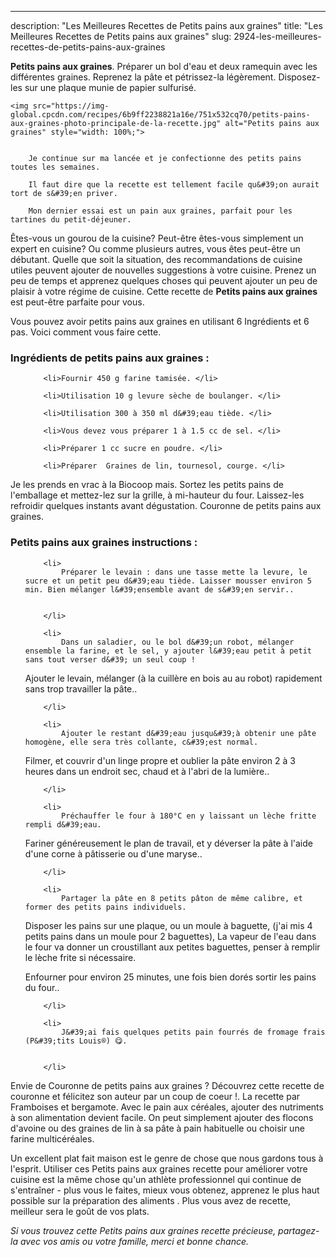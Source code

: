 ---
description: "Les Meilleures Recettes de Petits pains aux graines"
title: "Les Meilleures Recettes de Petits pains aux graines"
slug: 2924-les-meilleures-recettes-de-petits-pains-aux-graines

<p>
	<strong>Petits pains aux graines</strong>. 
	Préparer un bol d&#39;eau et deux ramequin avec les différentes graines. Reprenez la pâte et pétrissez-la légèrement. Disposez-les sur une plaque munie de papier sulfurisé.
</p>
<p>
	
	<img src="https://img-global.cpcdn.com/recipes/6b9ff2238821a16e/751x532cq70/petits-pains-aux-graines-photo-principale-de-la-recette.jpg" alt="Petits pains aux graines" style="width: 100%;">
	
	
		Je continue sur ma lancée et je confectionne des petits pains toutes les semaines.
	
		Il faut dire que la recette est tellement facile qu&#39;on aurait tort de s&#39;en priver.
	
		Mon dernier essai est un pain aux graines, parfait pour les tartines du petit-déjeuner.
	
</p>

Êtes-vous un gourou de la cuisine? Peut-être êtes-vous simplement un expert en cuisine? Ou comme plusieurs autres, vous êtes peut-être un débutant. Quelle que soit la situation, des recommandations de cuisine utiles peuvent ajouter de nouvelles suggestions à votre cuisine. Prenez un peu de temps et apprenez quelques choses qui peuvent ajouter un peu de plaisir à votre régime de cuisine. Cette recette de <strong> Petits pains aux graines </strong> est peut-être parfaite pour vous.

<!--inarticleads1-->

Vous pouvez avoir petits pains aux graines en utilisant 6 Ingrédients et 6 pas. Voici comment vous faire cette.

<h3>Ingrédients de petits pains aux graines :</h3>

<ol>
	
		<li>Fournir 450 g farine tamisée. </li>
	
		<li>Utilisation 10 g levure sèche de boulanger. </li>
	
		<li>Utilisation 300 à 350 ml d&#39;eau tiède. </li>
	
		<li>Vous devez vous préparer 1 à 1.5 cc de sel. </li>
	
		<li>Préparer 1 cc sucre en poudre. </li>
	
		<li>Préparer  Graines de lin, tournesol, courge. </li>
	
</ol>

Je les prends en vrac à la Biocoop mais. Sortez les petits pains de l&#39;emballage et mettez-lez sur la grille, à mi-hauteur du four. Laissez-les refroidir quelques instants avant dégustation. Couronne de petits pains aux graines. 

<!--inarticleads2-->

<h3>Petits pains aux graines instructions :</h3>

<ol>
	
		<li>
			Préparer le levain : dans une tasse mette la levure, le sucre et un petit peu d&#39;eau tiède. Laisser mousser environ 5 min. Bien mélanger l&#39;ensemble avant de s&#39;en servir..
			
			
		</li>
	
		<li>
			Dans un saladier, ou le bol d&#39;un robot, mélanger ensemble la farine, et le sel, y ajouter l&#39;eau petit à petit sans tout verser d&#39; un seul coup !

Ajouter le levain, mélanger (à la cuillère en bois au au robot) rapidement sans trop travailler la pâte..
			
			
		</li>
	
		<li>
			Ajouter le restant d&#39;eau jusqu&#39;à obtenir une pâte homogène, elle sera très collante, c&#39;est normal.

Filmer, et couvrir d&#39;un linge propre et oublier la pâte environ 2 à 3 heures dans un endroit sec, chaud et à l&#39;abri de la lumière..
			
			
		</li>
	
		<li>
			Préchauffer le four à 180°C en y laissant un lèche fritte rempli d&#39;eau.

Fariner généreusement le plan de travail, et y déverser la pâte à l&#39;aide d&#39;une corne à pâtisserie ou d&#39;une maryse..
			
			
		</li>
	
		<li>
			Partager la pâte en 8 petits pâton de même calibre, et former des petits pains individuels.

Disposer les pains sur une plaque, ou un moule à baguette, (j&#39;ai mis 4 petits pains dans un moule pour 2 baguettes), La vapeur de l&#39;eau dans le four va donner un croustillant aux petites baguettes, penser à remplir le lèche frite si nécessaire.

Enfourner pour environ 25 minutes, une fois bien dorés sortir les pains du four..
			
			
		</li>
	
		<li>
			J&#39;ai fais quelques petits pain fourrés de fromage frais (P&#39;tits Louis®) 😋.
			
			
		</li>
	
</ol>

Envie de Couronne de petits pains aux graines ? Découvrez cette recette de couronne et félicitez son auteur par un coup de coeur !. La recette par Framboises et bergamote. Avec le pain aux céréales, ajouter des nutriments à son alimentation devient facile. On peut simplement ajouter des flocons d&#39;avoine ou des graines de lin à sa pâte à pain habituelle ou choisir une farine multicéréales. 

<!--inarticleads1-->

<p>
Un excellent plat fait maison est le genre de chose que nous gardons tous à l'esprit. Utiliser ces Petits pains aux graines recette pour améliorer votre cuisine est la même chose qu'un athlète professionnel qui continue de s'entraîner - plus vous le faites, mieux vous obtenez, apprenez le plus haut possible sur la préparation des aliments . Plus vous avez de recette, meilleur sera le goût de vos plats.
</p>

<p>
<i>Si vous trouvez cette Petits pains aux graines recette précieuse, partagez-la avec vos amis ou votre famille, merci et bonne chance.</i>
</p>
